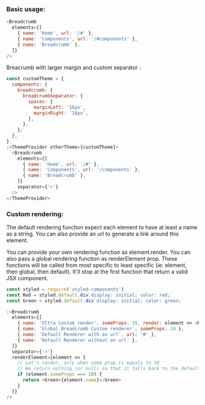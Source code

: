### Basic usage:

```js
<Breadcrumb
  elements={[
    { name: 'Home', url: '/#' },
    { name: 'Components', url: '/#components' },
    { name: 'Breadcrumb' },
  ]}
/>
```

Breacrumb with larger margin and custom separator :

```js
const customTheme = {
  components: {
    breadcrumb: {
      breadcrumbSeparator: {
        spaces: {
          marginLeft: '16px',
          marginRight: '16px',
        },
      },
    },
  },
}
;<ThemeProvider otherTheme={customTheme}>
  <Breadcrumb
    elements={[
      { name: 'Home', url: '/#' },
      { name: 'Components', url: '/components' },
      { name: 'Breadcrumb' },
    ]}
    separator={'>'}
  />
</ThemeProvider>
```

### Custom rendering:

The default rendering function expect each element to have at least a name as a string.
You can also provide an url to generate a link around this element.

You can provide your own rendering function as element.render. You can also pass a global rendering function as renderElement prop.
These functions will be called from most specific to least specific (ie: element, then global, then default). It'll stop at the first function that return a valid JSX component.

```js
const styled = require('styled-components')
const Red = styled.default.div`display: initial; color: red;`
const Green = styled.default.div`display: initial; color: green;`

;<Breadcrumb
  elements={[
    { name: 'Ultra Custom render', someProps: 15, render: element => <Red>{element.name}</Red> },
    { name: 'Global Breadcrumb Custom renderer', someProps: 10 },
    { name: 'Default Renderer with an url', url: '#' },
    { name: 'Default Renderer without an url' },
  ]}
  separator={'>'}
  renderElement={element => {
    // Let's render, only when some prop is equals to 10
    // We return nothing (or null) so that it falls back to the default renderer
    if (element.someProps === 10) {
      return <Green>{element.name}</Green>
    }
  }}
/>
```
